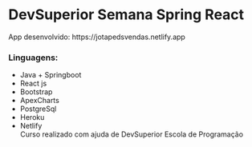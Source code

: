 <h1>DevSuperior Semana Spring React</h1>

<p>App desenvolvido: https://jotapedsvendas.netlify.app</p>
<h3> Linguagens:</h3>
<ul>
  <li>Java + Springboot</li>
  <li>React js</li>
  <li>Bootstrap</li>
  <li>ApexCharts</li>
  <li>PostgreSql</li>
  <li>Heroku</li>
  <li>Netlify</li>
      Curso realizado com ajuda de DevSuperior Escola de Programação 
</ul>
